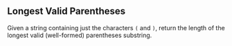 ## Longest Valid Parentheses

Given a string containing just the characters `(` and `)`, return the length of the longest valid (well-formed) parentheses substring.

